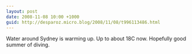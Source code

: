 ```yaml
---
layout: post
date: 2008-11-08 10:00 +1000
guid: http://desparoz.micro.blog/2008/11/08/t996113486.html
---
```

Water around Sydney is warming up.  Up to about 18C now.  Hopefully  good summer of diving.
